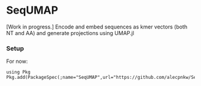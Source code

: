 # SeqUMAP

[Work in progress.] Encode and embed sequences as kmer vectors (both NT and AA) and generate projections using UMAP.jl

### Setup

For now: 

```
using Pkg
Pkg.add(PackageSpec(;name="SeqUMAP",url="https://github.com/alecpnkw/SeqUMAP.git"))
```